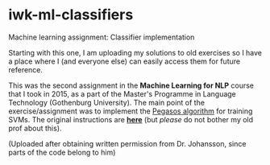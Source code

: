 # iwk-ml-classifiers
Machine learning assignment: Classifier implementation

Starting with this one, I am uploading my solutions to old exercises so I have a place where I (and everyone else) can easily access them for future reference.

This was the second assignment in the **Machine Learning for NLP** course that I took in 2015, as a part of the Master's Programme in Language Technology (Gothenburg University). The main point of the exercise/assignment was to implement the [Pegasos algorithm](http://www.cs.huji.ac.il/~shais/papers/ShalevSiSrCo10.pdf) for training SVMs. The original instructions are [**here**](https://svn.spraakdata.gu.se/repos/richard/pub/ml2015_web/assignment2.html) (but *please* do not bother my old prof about this).

(Uploaded after obtaining written permission from Dr. Johansson, since parts of the code belong to him)
